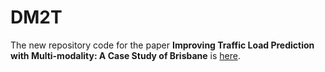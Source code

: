 # DM2T
The new repository code for the paper **Improving Traffic Load Prediction with Multi-modality: A Case Study of Brisbane** is [here](https://github.com/khaitran22/DM2T).
